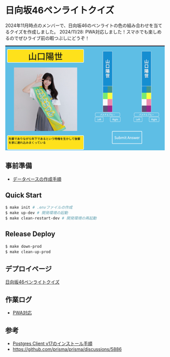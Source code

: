 # 日向坂46ペンライトクイズ

2024年11月時点のメンバーで、日向坂46のペンライトの色の組み合わせを当てるクイズを作成しました。
2024/11/28: PWA対応しました！スマホでも楽しめるのでぜひライブ前の暇つぶしにどうぞ！

![alt text](./docs/imgs/image.png)

## 事前準備

- [データベースの作成手順](./docs/create-db.md)

## Quick Start

```sh
$ make init # .envファイルの作成
$ make up-dev # 開発環境の起動
$ make clean-restart-dev # 開発環境の再起動
```

## Release Deploy

```sh
$ make down-prod
$ make clean-up-prod
```

## デプロイページ

[日向坂46ペンライトクイズ](https://hnz.shaoba.tech/)

## 作業ログ

- [PWA対応](./docs/logs/pwa.md)

## 参考

- [Postgres Client v17のインストール手順](https://dev.to/johndotowl/postgresql-17-installation-on-ubuntu-2404-5bfi)
- https://github.com/prisma/prisma/discussions/5886
